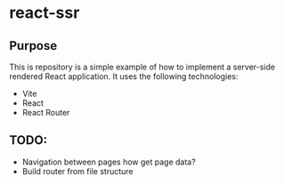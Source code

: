 # react-ssr

## Purpose

This is repository is a simple example of how to implement a server-side rendered React application. It uses the following technologies:

- Vite
- React
- React Router

## TODO:

- Navigation between pages how get page data?
- Build router from file structure
